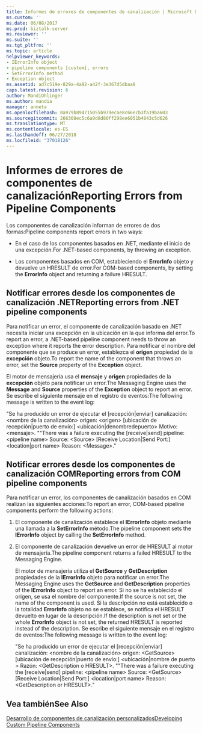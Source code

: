 ```yaml
---
title: Informes de errores de componentes de canalización | Microsoft Docs
ms.custom: ''
ms.date: 06/08/2017
ms.prod: biztalk-server
ms.reviewer: ''
ms.suite: ''
ms.tgt_pltfrm: ''
ms.topic: article
helpviewer_keywords:
- IErrorInfo object
- pipeline components [custom], errors
- SetErrorInfo method
- Exception object
ms.assetid: ad7c519e-829a-4a92-a42f-3e367d5dbaa8
caps.latest.revision: 6
author: MandiOhlinger
ms.author: mandia
manager: anneta
ms.openlocfilehash: 0a979b894715055b979ecae8c66ecb3fa19ba603
ms.sourcegitcommit: 266308ec5c6a9d8d80ff298ee6051b4843c5d626
ms.translationtype: MT
ms.contentlocale: es-ES
ms.lasthandoff: 06/27/2018
ms.locfileid: "37018126"
---
```

# <a name="reporting-errors-from-pipeline-components"></a><span data-ttu-id="41746-102">Informes de errores de componentes de canalización</span><span class="sxs-lookup"><span data-stu-id="41746-102">Reporting Errors from Pipeline Components</span></span>
<span data-ttu-id="41746-103">Los componentes de canalización informan de errores de dos formas:</span><span class="sxs-lookup"><span data-stu-id="41746-103">Pipeline components report errors in two ways:</span></span>  
  
-   <span data-ttu-id="41746-104">En el caso de los componentes basados en .NET, mediante el inicio de una excepción.</span><span class="sxs-lookup"><span data-stu-id="41746-104">For .NET-based components, by throwing an exception.</span></span>  
  
-   <span data-ttu-id="41746-105">Los componentes basados en COM, estableciendo el **ErrorInfo** objeto y devuelve un HRESULT de error.</span><span class="sxs-lookup"><span data-stu-id="41746-105">For COM-based components, by setting the **ErrorInfo** object and returning a failure HRESULT.</span></span>  
  
## <a name="reporting-errors-from-net-pipeline-components"></a><span data-ttu-id="41746-106">Notificar errores desde los componentes de canalización .NET</span><span class="sxs-lookup"><span data-stu-id="41746-106">Reporting errors from .NET pipeline components</span></span>  
 <span data-ttu-id="41746-107">Para notificar un error, el componente de canalización basado en .NET necesita iniciar una excepción en la ubicación en la que informa del error.</span><span class="sxs-lookup"><span data-stu-id="41746-107">To report an error, a .NET-based pipeline component needs to throw an exception where it reports the error description.</span></span> <span data-ttu-id="41746-108">Para notificar el nombre del componente que se produce un error, establezca el **origen** propiedad de la **excepción** objeto.</span><span class="sxs-lookup"><span data-stu-id="41746-108">To report the name of the component that throws an error, set the **Source** property of the **Exception** object.</span></span>  
  
 <span data-ttu-id="41746-109">El motor de mensajería usa el **mensaje** y **origen** propiedades de la **excepción** objeto para notificar un error.</span><span class="sxs-lookup"><span data-stu-id="41746-109">The Messaging Engine uses the **Message** and **Source** properties of the **Exception** object to report an error.</span></span> <span data-ttu-id="41746-110">Se escribe el siguiente mensaje en el registro de eventos:</span><span class="sxs-lookup"><span data-stu-id="41746-110">The following message is written to the event log:</span></span>  
  
 <span data-ttu-id="41746-111">"Se ha producido un error de ejecutar el [recepción&#124;enviar] canalización: \<nombre de la canalización\> origen: \<origen\> [ubicación de recepción&#124;puerto de envío:] \<ubicación&#124;denombredepuerto\> Motivo: \<mensaje\>. "</span><span class="sxs-lookup"><span data-stu-id="41746-111">"There was a failure executing the [receive&#124;send] pipeline: \<pipeline name\> Source: \<Source\> [Receive Location&#124;Send Port:] \<location&#124;port name\> Reason: \<Message\>."</span></span>  
  
## <a name="reporting-errors-from-com-pipeline-components"></a><span data-ttu-id="41746-112">Notificar errores desde los componentes de canalización COM</span><span class="sxs-lookup"><span data-stu-id="41746-112">Reporting errors from COM pipeline components</span></span>  
 <span data-ttu-id="41746-113">Para notificar un error, los componentes de canalización basados en COM realizan las siguientes acciones:</span><span class="sxs-lookup"><span data-stu-id="41746-113">To report an error, COM-based pipeline components perform the following actions:</span></span>  
  
1. <span data-ttu-id="41746-114">El componente de canalización establece el **IErrorInfo** objeto mediante una llamada a la **SetErrorInfo** método.</span><span class="sxs-lookup"><span data-stu-id="41746-114">The pipeline component sets the **IErrorInfo** object by calling the **SetErrorInfo** method.</span></span>  
  
2. <span data-ttu-id="41746-115">El componente de canalización devuelve un error de HRESULT al motor de mensajería.</span><span class="sxs-lookup"><span data-stu-id="41746-115">The pipeline component returns a failed HRESULT to the Messaging Engine.</span></span>  
  
   <span data-ttu-id="41746-116">El motor de mensajería utiliza el **GetSource** y **GetDescription** propiedades de la **IErrorInfo** objeto para notificar un error.</span><span class="sxs-lookup"><span data-stu-id="41746-116">The Messaging Engine uses the **GetSource** and **GetDescription** properties of the **IErrorInfo** object to report an error.</span></span> <span data-ttu-id="41746-117">Si no se ha establecido el origen, se usa el nombre del componente.</span><span class="sxs-lookup"><span data-stu-id="41746-117">If the source is not set, the name of the component is used.</span></span> <span data-ttu-id="41746-118">Si la descripción no está establecido o la totalidad **ErrorInfo** objeto no se establece, se notifica el HRESULT devuelto en lugar de la descripción.</span><span class="sxs-lookup"><span data-stu-id="41746-118">If the description is not set or the whole **ErrorInfo** object is not set, the returned HRESULT is reported instead of the description.</span></span> <span data-ttu-id="41746-119">Se escribe el siguiente mensaje en el registro de eventos:</span><span class="sxs-lookup"><span data-stu-id="41746-119">The following message is written to the event log:</span></span>  
  
   <span data-ttu-id="41746-120">"Se ha producido un error de ejecutar el [recepción&#124;enviar] canalización: \<nombre de la canalización\> origen: \<GetSource\> [ubicación de recepción&#124;puerto de envío:] \<ubicación&#124;nombre de puerto \> Razón: \<GetDescription o HRESULT\>. "</span><span class="sxs-lookup"><span data-stu-id="41746-120">"There was a failure executing the [receive&#124;send] pipeline: \<pipeline name\> Source: \<GetSource\> [Receive Location&#124;Send Port:] \<location&#124;port name\> Reason: \<GetDescription or HRESULT\>."</span></span>  
  
## <a name="see-also"></a><span data-ttu-id="41746-121">Vea también</span><span class="sxs-lookup"><span data-stu-id="41746-121">See Also</span></span>  
 [<span data-ttu-id="41746-122">Desarrollo de componentes de canalización personalizados</span><span class="sxs-lookup"><span data-stu-id="41746-122">Developing Custom Pipeline Components</span></span>](../core/developing-custom-pipeline-components.md)